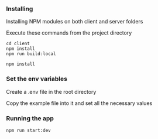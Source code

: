 ### Installing

Installing NPM modules on both client and server folders

Execute these commands from the project directory

```
cd client
npm install
npm run build:local
```

```
npm install
```

### Set the env variables

Create a .env file in the root directory

Copy the example file into it and set all the necessary values

### Running the app

```
npm run start:dev
```
